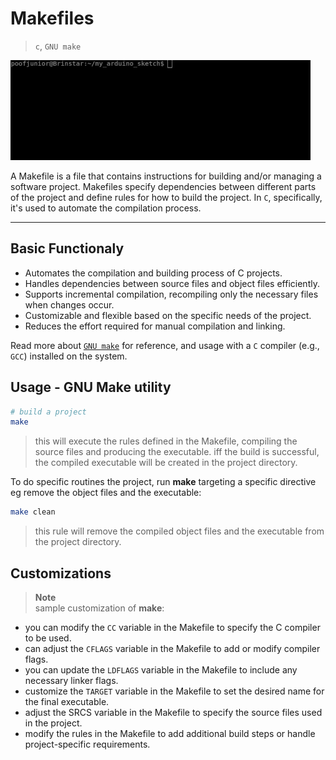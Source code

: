 # Makefiles
> `c`, `GNU make`  

![Make-stuff](./giphy-2.gif)

A Makefile is a file that contains instructions for building and/or managing a software project. Makefiles specify dependencies between different parts of the project and define rules for how to build the project. In `C`, specifically, it's used to automate the compilation process.

---
## Basic Functionaly
- Automates the compilation and building process of C projects.
- Handles dependencies between source files and object files efficiently.
- Supports incremental compilation, recompiling only the necessary files when changes occur.
- Customizable and flexible based on the specific needs of the project.
- Reduces the effort required for manual compilation and linking.

Read more about [`GNU make`](https://www.gnu.org/software/make/) for reference, and usage with a `C` compiler (e.g., `GCC`) installed on the system.

## Usage - GNU Make utility

```bash
# build a project
make
```
> this will execute the rules defined in the Makefile, compiling the source files and producing the executable. iff the build is successful, the compiled executable will be created in the project directory.

To do specific routines the project, run **make** targeting a specific directive eg remove the object files and the executable:

```bash
make clean
```
> this rule will remove the compiled object files and the executable from the project directory.

## Customizations
> **Note**  
> sample customization of **make**:

- you can modify the `CC` variable in the Makefile to specify the C compiler to be used.
- can adjust the `CFLAGS` variable in the Makefile to add or modify compiler flags.
- you can update the `LDFLAGS` variable in the Makefile to include any necessary linker flags.
- customize the `TARGET` variable in the Makefile to set the desired name for the final executable.
- adjust the SRCS variable in the Makefile to specify the source files used in the project.
- modify the rules in the Makefile to add additional build steps or handle project-specific requirements.
